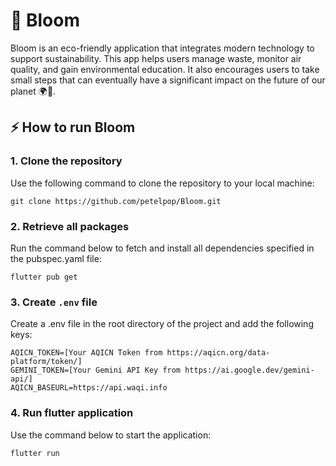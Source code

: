 # 🌿 Bloom

Bloom is an eco-friendly application that integrates modern technology to support sustainability. This app helps users manage waste, monitor air quality, and gain environmental education. It also encourages users to take small steps that can eventually have a significant impact on the future of our planet 🌍🌿.


## ⚡ How to run Bloom

### 1. Clone the repository
Use the following command to clone the repository to your local machine:
```
git clone https://github.com/petelpop/Bloom.git
```

### 2. Retrieve all packages
Run the command below to fetch and install all dependencies specified in the pubspec.yaml file:
```
flutter pub get
```

### 3. Create `.env` file
Create a .env file in the root directory of the project and add the following keys:
```
AQICN_TOKEN=[Your AQICN Token from https://aqicn.org/data-platform/token/]
GEMINI_TOKEN=[Your Gemini API Key from https://ai.google.dev/gemini-api/]
AQICN_BASEURL=https://api.waqi.info
```
### 4. Run flutter application
Use the command below to start the application:
```
flutter run
```
